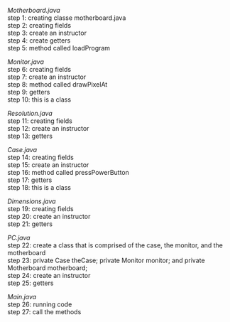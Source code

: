 _Motherboard.java_<br/>
step 1: creating classe motherboard.java <br/>
step 2: creating fields <br/>
step 3: create an instructor <br/>
step 4: create getters <br/>
step 5: method called loadProgram

_Monitor.java_<br/>
step 6: creating fields <br/>
step 7: create an instructor <br/>
step 8: method called drawPixelAt <br/>
step 9: getters <br/>
step 10: this is a class

_Resolution.java_<br/>
step 11: creating fields <br/>
step 12: create an instructor <br/>
step 13: getters

_Case.java_ <br/>
step 14: creating fields <br/>
step 15: create an instructor <br/>
step 16: method called pressPowerButton <br/>
step 17: getters <br/>
step 18: this is a class

_Dimensions.java_ <br/>
step 19: creating fields <br/>
step 20: create an instructor <br/>
step 21: getters

_PC.java_ <br/>
step 22: create a class that is comprised of the case, the monitor, and the motherboard <br/>
step 23: private Case theCase; private Monitor monitor; and private Motherboard motherboard; <br/>
step 24: create an instructor <br/>
step 25: getters

_Main.java_<br/>
step 26: running code <br/>
step 27: call the methods